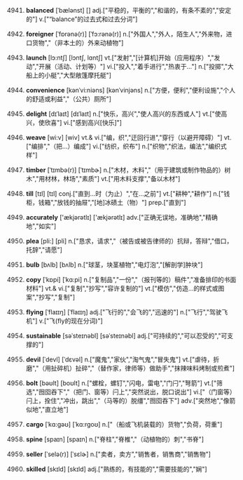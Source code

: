 4941. **balanced**
[ˈbælənst]  []
adj.["平稳的，平衡的","和谐的，有条不紊的","安定的"]  v.["“balance”的过去式和过去分词"]  

4942. **foreigner**
[ˈfɒrənə(r)]  [ˈfɔ:rənə(r)]
n.["外国人","外人，陌生人","外来物，进口货物","（非本土的）外来动植物"]  

4943. **launch**
[lɔ:ntʃ]  [lɔntʃ, lɑntʃ]
vt.["发射","[计算机]开始（应用程序）","发动","开展（活动、计划等）"]  vi.["投入","着手进行","热衷于…"]  n.["投掷","大船上的小艇","大型敞篷摩托艇"]  

4944. **convenience**
[kənˈvi:niəns]  [kənˈvinjəns]
n.["方便，便利","便利设施","个人的舒适或利益","（公共）厕所"]  

4945. **delight**
[dɪˈlaɪt]  [dɪˈlaɪt]
n.["快乐，高兴","使人高兴的东西或人"]  vt.["使高兴，使欣喜"]  vi.["感到高兴[快乐]"]  

4946. **weave**
[wi:v]  [wiv]
vt.& vi.["编，织","迂回行进","穿行（以避开障碍）"]  vt.["编排","（把…）编成"]  vi.["纺织，织布"]  n.["织物","织法，编法","编织式样"]  

4947. **timber**
[ˈtɪmbə(r)]  [ˈtɪmbɚ]
n.["木材，木料","（用于建筑或制作物品的）树木","用材林，林场","素质"]  vt.["用木料支撑","备以木材"]  

4948. **till**
[tɪl]  [tɪl]
conj.["直到…时（为止）","在…之前"]  vt.["耕种","耕作"]  n.["钱柜，钱箱","放钱的抽屉","[地]冰碛土（物）"]  prep.["直到"]  

4949. **accurately**
['ækjərətlɪ]  ['ækjərətlɪ]
adv.["正确无误地，准确地","精确地","如实"]  

4950. **plea**
[pli:]  [pli]
n.["恳求，请求","（被告或被告律师的）抗辩，答辩","借口，托辞","请愿"]  

4951. **bulb**
[bʌlb]  [bʌlb]
n.["球茎，块茎植物","电灯泡","[解剖学]肿块"]  

4952. **copy**
[ˈkɒpi]  [ˈkɑ:pi]
n.["复制品","一份","（报刊等的）稿件","准备排印的书面材料"]  vt.& vi.["复制","抄写","容许复制的"]  vt.["模仿","仿造…的样式或图案","抄写","复制"]  

4953. **flying**
[ˈflaɪɪŋ]  [ˈflaɪɪŋ]
adj.["飞行的","会飞的","迅速的"]  n.["飞行","驾驶飞机"]  v.["飞(fly的现在分词)"]  

4954. **sustainable**
[səˈsteɪnəbl]  [səˈsteɪnəbl]
adj.["可持续的","可以忍受的","可支撑的"]  

4955. **devil**
[ˈdevl]  [ˈdɛvəl]
n.["魔鬼","家伙","淘气鬼","冒失鬼"]  vt.["虐待，折磨","（用扯碎机）扯碎","（替作家，律师等）做助手","抹辣味料烤制或煎煮"]  

4956. **bolt**
[bəʊlt]  [boʊlt]
n.["螺栓，螺钉","闪电，雷电","门闩","弩箭"]  vt.["筛选","囫囵吞下","（把门、窗等）闩上","突然说出，脱口说出"]  vi.["（门窗等）闩上，拴住","冲出，跳出","（马等的）脱缰","囫囵吞下"]  adv.["突然地","像箭似地","直立地"]  

4957. **cargo**
[ˈkɑ:gəʊ]  [ˈkɑ:rgoʊ]
n.["（船或飞机装载的）货物","负荷，荷重"]  

4958. **spine**
[spaɪn]  [spaɪn]
n.["脊柱","脊椎","（动植物的）刺","书脊"]  

4959. **seller**
[ˈselə(r)]  [ˈsɛlɚ]
n.["卖者，卖方","销售者，销售商","销售物"]  

4960. **skilled**
[skɪld]  [skɪld]
adj.["熟练的，有技能的","需要技能的","娴"]  

